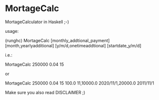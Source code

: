 MortageCalc
===========

MortageCalculator in Haskell ;-)

usage:

(runghc) MortageCalc <totalloan> <interest> <years> [monthly_addtional_payment] [month,yearlyadditional] [y/m/d,onetimeaddtional] [startdate_y/m/d]

i.e.:

MortageCalc 250000 0.04 15

or 

MortageCalc 250000 0.04 15 100.0 11,10000.0 2020/11/1,20000.0 2011/11/1

Make sure you also read DISCLAIMER ;)
